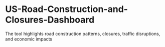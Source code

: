 # US-Road-Construction-and-Closures-Dashboard
The tool highlights road construction patterns, closures, traffic disruptions, and economic impacts
